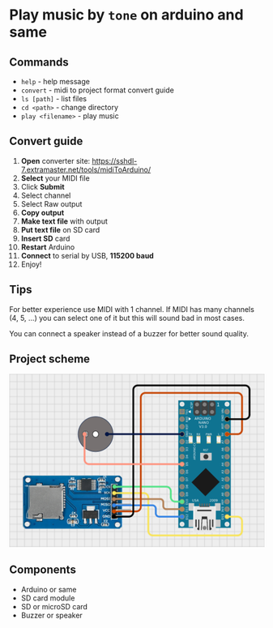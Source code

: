 # Play music by `tone` on arduino and same

## Commands

* `help` - help message
* `convert` - midi to project format convert guide
* `ls [path]` - list files
* `cd <path>` - change directory
* `play <filename>` - play music

## Convert guide

1) **Open** converter site: https://sshdl-7.extramaster.net/tools/midiToArduino/
2) **Select** your MIDI file
3) Click **Submit**
4) Select channel
5) Select Raw output
6) **Copy output**
7) **Make text file** with output
8) **Put text file** on SD card
9) **Insert SD** card
10) **Restart** Arduino
11) **Connect** to serial by USB, **115200 baud**
12) Enjoy!

## Tips

For better experience use MIDI with 1 channel.
If MIDI has many channels (4, 5, ...) you can select one of it but this will sound bad in most cases.

You can connect a speaker instead of a buzzer for better sound quality.

## Project scheme

![](/pic/scheme.png "Connection scheme")

## Components

* Arduino or same
* SD card module
* SD or microSD card
* Buzzer or speaker

